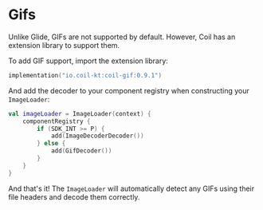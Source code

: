 # Gifs

Unlike Glide, GIFs are not supported by default. However, Coil has an extension library to support them.

To add GIF support, import the extension library:

```kotlin
implementation("io.coil-kt:coil-gif:0.9.1")
```

And add the decoder to your component registry when constructing your `ImageLoader`:

```kotlin
val imageLoader = ImageLoader(context) {
    componentRegistry {
        if (SDK_INT >= P) {
            add(ImageDecoderDecoder())
        } else {
            add(GifDecoder())
        }
    }
}
```

And that's it! The `ImageLoader` will automatically detect any GIFs using their file headers and decode them correctly.
